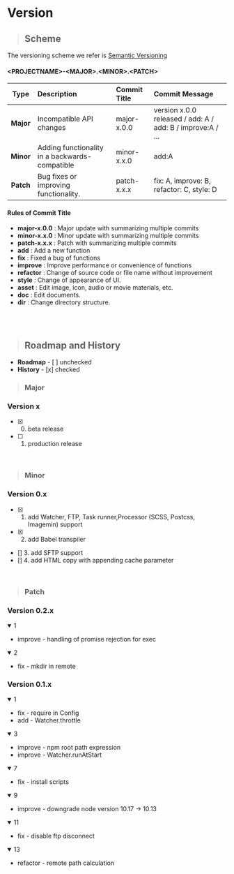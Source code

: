 Version
=============

>## Scheme

The versioning scheme we refer is [Semantic Versioning](https://semver.org/)

#### <PROJECTNAME\>-<MAJOR\>.<MINOR\>.<PATCH\>

| Type | Description | Commit Title | Commit Message |
|:----------:|:-------------|:-------------|:-------------|
|**Major**| Incompatible API changes | major-x.0.0 | version x.0.0 released / add: A / add: B / improve:A / ...   |
|**Minor**| Adding functionality in a backwards-compatible | minor-x.x.0 | add:A |
|**Patch**| Bug fixes or improving functionality. | patch-x.x.x | fix: A,  improve: B,  refactor: C, style: D |
<summary><div> 

#### Rules of Commit Title
- **major-x.0.0** : Major update with summarizing multiple commits
- **minor-x.x.0** : Minor update with summarizing multiple commits
- **patch-x.x.x** : Patch with summarizing multiple commits
- **add**  : Add a new function
- **fix**  : Fixed a bug of functions
- **improve** : Improve performance or convenience of functions
- **refactor** : Change of source code or file name without improvement
- **style** :  Change of appearance of UI.
- **asset** :  Edit image, icon, audio or movie materials, etc.
- **doc** :  Edit documents.
- **dir** :  Change directory structure.

<br>
<br>

> ## Roadmap and History
- **Roadmap** -  [ ] unchecked
- **History** - [x] checked

>### Major
### Version x

- [x] 0. beta release
- [ ] 1. production release

<br>


>### Minor
### Version 0.x

- [x] 1. add Watcher, FTP, Task runner,Processor (SCSS, Postcss, Imagemin) support 
- [x]  2. add Babel transpiler
- []  3. add SFTP support
- []  4. add HTML copy with appending cache parameter 

<br>

>### Patch
### Version 0.2.x
<details open>
<summary>1</summary>

- improve - handling of promise rejection for exec<br>
</details>

<details open>
<summary>2</summary>

- fix - mkdir in remote<br>
</details>

### Version 0.1.x
<details open>
<summary>1</summary>

- fix - require in Config <br>
- add - Watcher.throttle
</details>

<details open>
<summary>3</summary>

- improve - npm root path expression<br>
- improve - Watcher.runAtStart
</details>

<details open>
<summary>7</summary>

- fix - install scripts<br>
</details>

<details open>
<summary>9</summary>

- improve - downgrade node version 10.17 -> 10.13 <br>
</details>

<details open>
<summary>11</summary>

- fix - disable ftp disconnect<br>
</details>


<details open>
<summary>13</summary>

- refactor - remote path calculation<br>
</details>
